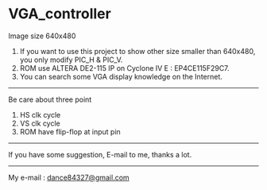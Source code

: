 # VGA_controller
Image size 640x480

1. If you want to use this project to show other size smaller than 640x480, you only modify PIC_H & PIC_V.
2. ROM use ALTERA DE2-115 IP on Cyclone IV E : EP4CE115F29C7.
3. You can search some VGA display knowledge on the Internet. 

---------------------------------------------------------------

Be care about three point
1. HS clk cycle
2. VS clk cycle
3. ROM have flip-flop at input pin  

---------------------------------------------------------------

If you have some suggestion, E-mail to me, thanks a lot.

---------------------------------------------------------------

My e-mail : dance84327@gmail.com
